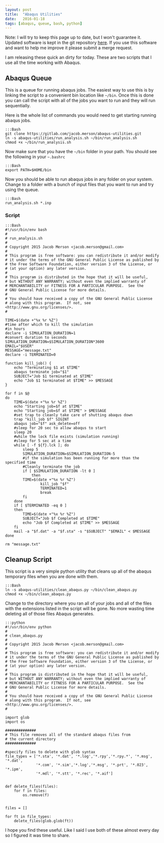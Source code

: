 ```yaml
---
layout: post
title:  "Abaqus Utilities"
date:   2016-01-18
tags: [abaqus, queue, bash, python]
---
```

Note: I will try to keep this page up to date, but I won't guarantee it. Updated software is kept in the git repository [here](https://gitlab.com/jacob.merson/abaqus-utilities). If you use this software and want to help me improve it please submit a merge request.

I am releasing these quick an dirty for today. These are two scripts that I use all the time working with Abaqus.
## Abaqus Queue
This is a queue for running abaqus jobs. The easiest way to use this is by linking the script to a convenient bin location like `~/bin`. Once this is done you can call the script with all of the jobs you want to run and they will run sequentially.

Here is the whole list of commands you would need to get starting running abaqus jobs.

    :::Bash
    git clone https://gitlab.com/jacob.merson/abaqus-utilities.git
    ln -s abaqus-utilities/run_analysis.sh ~/bin/run_analysis.sh
    chmod +x ~/bin/run_analysis.sh

Now make sure that you have the `~/bin` folder in your path. You should see the following in your `~.bashrc`

    :::Bash
    export PATH=$HOME/bin

Now you should be able to run abaqus jobs in any folder on your system. Change to a folder with a bunch of input files that you want to run and try using the queue.

    :::Bash 
    run_analysis.sh *.inp

### Script

    :::Bash
    #!/usr/bin/env bash
    #
    # run_analysis.sh
    # 
    # Copyright 2015 Jacob Merson <jacob.merson@gmail.com> 
    # 
    # This program is free software: you can redistribute it and/or modify
    # it under the terms of the GNU General Public License as published by
    # the Free Software Foundation, either version 3 of the License, or
    # (at your option) any later version.
    # 
    # This program is distributed in the hope that it will be useful,
    # but WITHOUT ANY WARRANTY; without even the implied warranty of
    # MERCHANTABILITY or FITNESS FOR A PARTICULAR PURPOSE.  See the
    # GNU General Public License for more details.
    # 
    # You should have received a copy of the GNU General Public License
    # along with this program.  If not, see <http://www.gnu.org/licenses/>.
    #

    TIME=$(date +"%x %r %Z")
    #time after which to kill the simulation
    #in hours
    declare -i SIMULATION_DURATION=1
    #convert duration to seconds
    SIMULATION_DURATION=$SIMULATION_DURATION*3600
    EMAIL="$USER"
    MESSAGE="message.txt"
    declare -i TERMINATED=0

    function kill_job() {
        echo "Terminating $1 at $TIME"
        abaqus terminate job="$1"
        SUBJECT="Job $1 terminated at $TIME"
        echo "Job $1 terminated at $TIME" >> $MESSAGE
    }

    for f in $@
    do
        TIME=$(date +"%x %r %Z")
        echo "Starting job=$f at $TIME"
        echo "Starting job=$f at $TIME" > $MESSAGE
        #set trap to cleanly take care of shutting abaqus down
        trap "kill_job $f" SIGINT
        abaqus job="$f" ask_delete=off
        #sleep for 20 sec to allow abaqus to start
        sleep 20
        #while the lock file exists (simulation running)
        #sleep for 5 sec at a time
        while [ -f ${f}.lck ]; do
            sleep 5
            SIMULATION_DURATION=$SIMULATION_DURATION-5
            #if the simulation has been running for more than the specified time
            #Cleanly terminate the job
            if [ $SIMULATION_DURATION -lt 0 ]
                then
            TIME=$(date +"%x %r %Z")
                    kill_job "$f"
                    TERMINATED=1
                    break
            fi
        done
        if [ $TERMINATED -eq 0 ]
        then
            TIME=$(date +"%x %r %Z")
            SUBJECT="Job $f Completed at $TIME"
            echo "Job $f Completed at $TIME" >> $MESSAGE
        fi
        mail -a "$f.dat" -a "$f.sta" -s "$SUBJECT" "$EMAIL" < $MESSAGE
    done

    rm "message.txt"

## Cleanup Script

This script is a very simple python utility that cleans up all of the abaqus temporary files when you are done with them.

    :::Bash
    ln -s abaqus-utilities/clean_abaqus.py ~/bin/clean_abaqus.py
    chmod +x ~/bin/clean_abaqus.py

Change to the directory where you ran all of your jobs and all of the files with the extensions listed in the script will be gone. No more wasting time deleting all of those files Abaqus generates.

    :::python
    #!/usr/bin/env python
    #
    # clean_abaqus.py
    # 
    # Copyright 2015 Jacob Merson <jacob.merson@gmail.com> 
    # 
    # This program is free software: you can redistribute it and/or modify
    # it under the terms of the GNU General Public License as published by
    # the Free Software Foundation, either version 3 of the License, or
    # (at your option) any later version.
    # 
    # This program is distributed in the hope that it will be useful,
    # but WITHOUT ANY WARRANTY; without even the implied warranty of
    # MERCHANTABILITY or FITNESS FOR A PARTICULAR PURPOSE.  See the
    # GNU General Public License for more details.
    # 
    # You should have received a copy of the GNU General Public License
    # along with this program.  If not, see <http://www.gnu.org/licenses/>.
    #

    import glob
    import os

    ##############
    # This file removes all of the standard abaqus files from
    # the current directory
    ##############

    #specify files to delete with glob syntax
    file_types = ['*.sta', '*.dat', '*.log','*.rpy','*.rpy.*', '*.msg', '*.dat',
                  '*.com', '*.sim','*.log','*.msg', '*.prt', '*.023', '*.ipm',
                  '*.mdl', '*.stt', '*.rec', '*.aif']


    def delete_files(files):
        for f in files:
            os.remove(f)


    files = []

    for ft in file_types:
        delete_files(glob.glob(ft))

I hope you find these useful. Like I said I use both of these almost every day so I figured it was time to share.
